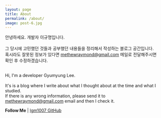 ```yaml
---
layout: page
title: About
permalink: /about/
image: post-6.jpg
---
```


안녕하세요. 개발자 이규명입니다.<br/><br/>
그 당시에 고민했던 것들과 공부했던 내용들을 정리해서 작성하는 블로그 공간입니다.<br/>
혹시라도 잘못된 정보가 있다면 methewraymond@gmail.com 메일로 전달해주시면 확인 후 수정하겠습니다.<br/><br/>

Hi, I'm a developer Gyumyung Lee.<br/><br/>
It's is a blog where I write about what I thought about at the time and what I studied.<br/>
If there is any wrong information, please send it to methewraymond@gmail.com email and then I check it.

**Follow Me** | [lgm1007 GitHub](https://github.com/lgm1007)

